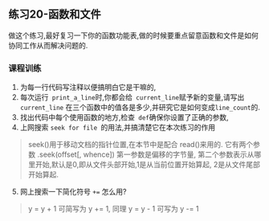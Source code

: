 ## 练习20-函数和文件
做这个练习,最好复习一下你的函数功能表,做的时候要重点留意函数和文件是如何协同工作从而解决问题的.

### 课程训练
1. 为每一行代码写注释以便搞明白它是干嘛的,
2. 每次运行` print_a_line`时,你都会给` current_line`赋予新的变量,请写出`current_line` 在三个函数中的值各是多少,并研究它是如何变成`line_count`的.
3. 找出代码中每个使用函数的地方,检查` def`确保你设置了正确的参数,
4. 上网搜索 `seek for file `的用法,并搞清楚它在本次练习的作用
> seek()用于移动文档的指针位置,在本节中是配合 read()来用的. 它有两个参数 .seek(offset[, whence]) 第一参数是偏移的字节量, 第二个参数表示从哪里开始,默认是0,即从文件头部开始,1是从当前位置开始算起, 2是从文件尾部开始算起.
5. 网上搜索一下简化符号 `+=` 怎么用?
> y = y + 1 可简写为 y += 1, 同理 y = y - 1 可写为 y -= 1
